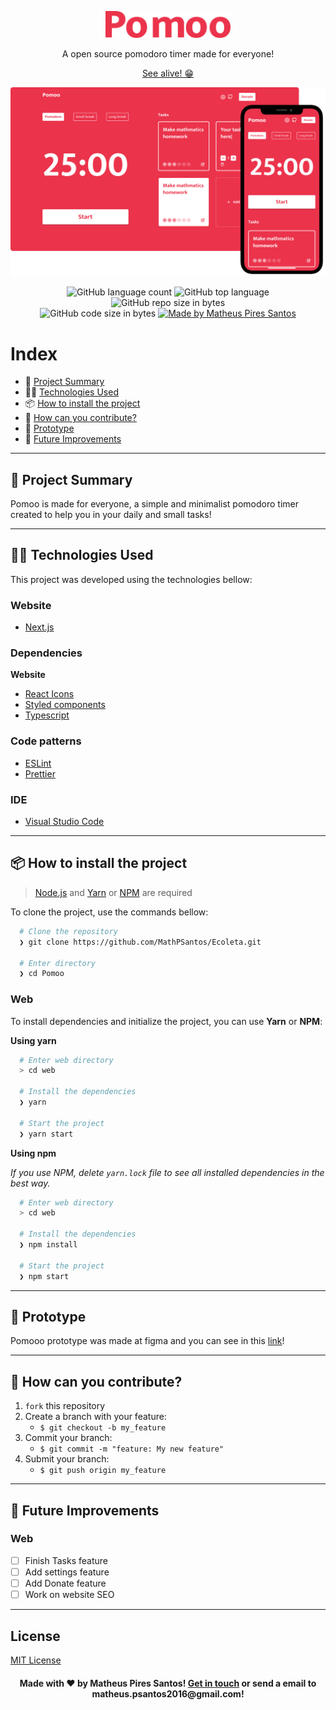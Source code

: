 <p align="center">
  <img src=".github/logo.png" width='200px' />
	
  <p align="center">
  A open source pomodoro timer made for everyone!
  </p>
  <p align="center">
  <a href="https://pomoo.vercel.app/">See alive! 😁</a>
  </p>
  <p align="center">
    <img src=".github/cover.png" width='900px' />
  </p>
</p>

<p align="center">
  <img alt="GitHub language count" src="https://img.shields.io/github/languages/count/MathPSantos/Pomoo?color=red">

  <img alt="GitHub top language" src="https://img.shields.io/github/languages/top/MathPSantos/Pomoo?logo=typescript">

  <img alt="GitHub repo size in bytes" src="https://img.shields.io/github/repo-size/MathPSantos/Pomoo?color=red">

  <br>

  <img alt="GitHub code size in bytes" src="https://img.shields.io/github/last-commit/MathPSantos/Pomoo?color=red">

  <a href="https://www.linkedin.com/in/mathpsantos/">
    <img alt="Made by Matheus Pires Santos" src="https://img.shields.io/badge/made%20by-MathPSantos-%2304D361?color=red">
  </a>
</p>

 
# Index

- 🚀 [Project Summary](#-project-summary)
- 👨‍💻️ [Technologies Used](#%EF%B8%8F-technologies-used)
- 📦️ [How to install the project](#%EF%B8%8F-how-to-install-the-project)
- 🤔️ [How can you contribute?](#%EF%B8%8F-how-can-you-contribute)
- 🎨 [Prototype](#-prototype)
- 🔮 [Future Improvements](#-future-improvements)

---
## 🚀 Project Summary

Pomoo is made for everyone, a simple and minimalist pomodoro timer created to help you in your daily and small tasks!
 
---
## 👨‍💻️ Technologies Used

This project was developed using the technologies bellow:


### Website

  - [Next.js](https://nextjs.org/)
  
### Dependencies

  **Website**
  - [React Icons](https://react-icons.github.io/react-icons/)
  - [Styled components](https://styled-components.com/)
  - [Typescript](https://www.typescriptlang.org/)
  
### Code patterns

  - [ESLint](https://eslint.org/)
  - [Prettier](https://prettier.io/)

### IDE

  - [Visual Studio Code](https://code.visualstudio.com/)

---
 
## 📦️ How to install the project

> [Node.js](https://nodejs.org/en/) and [Yarn](https://yarnpkg.com/) or [NPM](https://www.npmjs.com/) are required

To clone the project, use the commands bellow:

```bash
  # Clone the repository
  ❯ git clone https://github.com/MathPSantos/Ecoleta.git

  # Enter directory
  ❯ cd Pomoo
```

### Web

To install dependencies and initialize the project, you can use **Yarn** or **NPM**:

**Using yarn**

```bash
  # Enter web directory
  > cd web

  # Install the dependencies
  ❯ yarn

  # Start the project
  ❯ yarn start
```

**Using npm**

*If you use NPM, delete `yarn.lock` file to see all installed dependencies in the best way.*

```bash
  # Enter web directory
  > cd web
  
  # Install the dependencies
  ❯ npm install

  # Start the project
  ❯ npm start
```

---

## 🎨 Prototype

Pomooo prototype was made at figma and you can see in this [link](https://www.figma.com/file/KDnbJJp6sywxt7PaVoMXmL/Pomoo?node-id=65%3A5)!

---
 
## 🤔️ How can you contribute?

1. `fork` this repository
2. Create a branch with your feature:
   - `$ git checkout -b my_feature`
3. Commit your branch:
   - `$ git commit -m "feature: My new feature"`
4. Submit your branch:
   - `$ git push origin my_feature`
   
---
   
## 🔮 Future Improvements

### Web
  - [ ] Finish Tasks feature
  - [ ] Add settings feature
  - [ ] Add Donate feature
  - [ ] Work on website SEO

---

## License
[MIT License](/LICENSE)

<h4 align="center">
  Made with ❤️ by Matheus Pires Santos! <a href="https://www.linkedin.com/in/mathpsantos/">Get in touch</a> or send a email to matheus.psantos2016@gmail.com!
</h4>
  